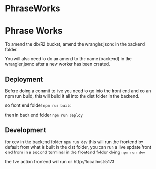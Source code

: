 # PhraseWorks

# Phrase Works

To amend the db/R2 bucket, amend the wrangler.jsonc in the backend folder.

You will also need to do an amend to the name (backend) in the wrangler.jsonc after a new worker has been created.

## Deployment

Before doing a commit to live you need to go into the front end and do an npm run build, this will build it all into the dist folder in the backend.

so front end folder `npm run build`

then in back end folder `npm run deploy`

## Development

for dev in the backend folder `npm run dev`
this will run the frontend by default from what is built in the dist folder, you can run a live update front end from in a second terminal in the frontend folder doing `npm run dev`

the live action frontend will run on http://localhost:5173
